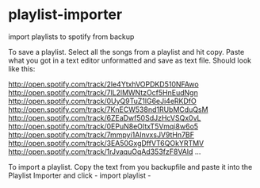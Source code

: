 playlist-importer
=================

import playlists to spotify from backup

To save a playlist. Select all the songs from a playlist and hit copy. Paste what you got in a text editor unformatted and save as text file. 
Should look like this:

http://open.spotify.com/track/2le4YtxhVOPDKD510NFAwo
http://open.spotify.com/track/7lL2lMWNtzOcf5HnEudNgn
http://open.spotify.com/track/0UyQ9TuZ1lG6eJi4eRKDfO
http://open.spotify.com/track/7KnECW538nd1RUbMCduQsM
http://open.spotify.com/track/6ZEaDwf50SdJzHcVSQx0vL
http://open.spotify.com/track/0EPuN8eOItxT5Vmqi8w6o5
http://open.spotify.com/track/7mmpyi1AInvxsJV9tHn7BF
http://open.spotify.com/track/3EA50GxgDffVT6QOkYRTMV
http://open.spotify.com/track/1rJvaquOqAd353fzF8VAld
...


To import a playlist. Copy the text from you backupfile and paste it into the Playlist Importer and click - import playlist -

